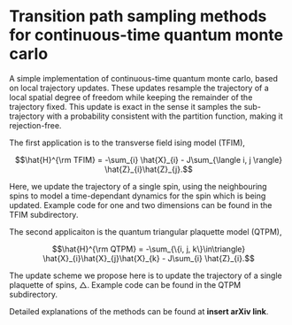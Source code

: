 # Transition path sampling methods for continuous-time quantum monte carlo
A simple implementation of continuous-time quantum monte carlo, based on local trajectory updates. These updates resample the trajectory of a local spatial degree of freedom while keeping the remainder of the trajectory fixed. This update is exact in the sense it samples the sub-trajectory with a probability consistent with the partition function, making it rejection-free. 

The first application is to the transverse field ising model (TFIM),
```math
\hat{H}^{\rm TFIM} = -\sum_{i} \hat{X}_{i} - J\sum_{\langle i, j \rangle} \hat{Z}_{i}\hat{Z}_{j}.
```
Here, we update the trajectory of a single spin, using the neighbouring spins to model a time-dependant dynamics for the spin which is being updated. Example code for one and two dimensions can be found in the TFIM subdirectory.

The second applicaiton is the quantum triangular plaquette model (QTPM),
  ```math
\hat{H}^{\rm QTPM} = -\sum_{\{i, j, k\}\in\triangle} \hat{X}_{i}\hat{X}_{j}\hat{X}_{k} - J\sum_{i} \hat{Z}_{i}.
```
The update scheme we propose here is to update the trajectory of a single plaquette of spins, $\triangle$. Example code can be found in the QTPM subdirectory.

Detailed explanations of the methods can be found at **insert arXiv link**.
